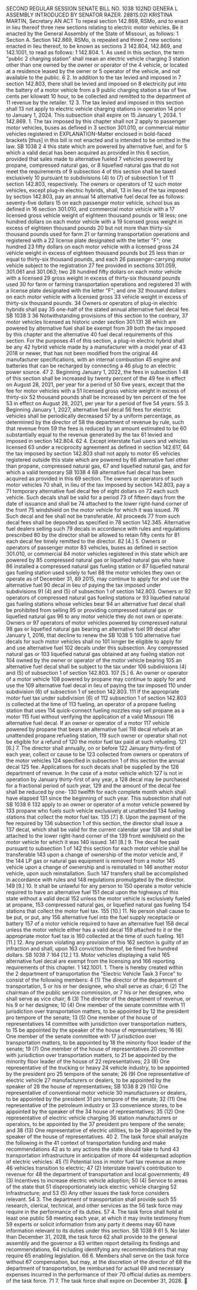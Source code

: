 SECOND REGULAR SESSION
SENATE BILL NO. 1038
102ND GENERA L ASSEMBLY
INTRODUCED BY SENATOR RAZER.
2881S.02I KRISTINA MARTIN, Secretary
AN ACT
To repeal section 142.869, RSMo, and to enact in lieu thereof three new sections relating to electric
motor vehicles.
Be it enacted by the General Assembly of the State of Missouri, as follows:
1 Section A. Section 142.869, RSMo, is repealed and three
2 new sections enacted in lieu thereof, to be known as sections
3 142.804, 142.869, and 142.1001, to read as follows:
1 142.804. 1. As used in this section, the term "public
2 charging station" shall mean an electric vehicle charging
3 station other than one owned by the owner or operator of the
4 vehicle, or located at a residence leased by the owner or
5 operator of the vehicle, and not available to the public.
6 2. In addition to the tax levied and imposed in
7 section 142.803, there shall be levied and imposed on
8 electricity put into the battery of a motor vehicle from a
9 public charging station a tax of five cents per kilowatt
10 hour, to be collected and remitted to the department of
11 revenue by the retailer.
12 3. The tax levied and imposed in this section shall
13 not apply to electric vehicle charging stations in operation
14 prior to January 1, 2024. This subsection shall expire on
15 January 1, 2034.
1 142.869. 1. The tax imposed by this chapter shall not
2 apply to passenger motor vehicles, buses as defined in
3 section 301.010, or commercial motor vehicles registered in
EXPLANATION-Matter enclosed in bold-faced brackets [thus] in this bill is not enacted
and is intended to be omitted in the law.
SB 1038 2
4 this state which are powered by alternative fuel, and for
5 which a valid decal has been acquired as provided in this
6 section, provided that sales made to alternative fueled
7 vehicles powered by propane, compressed natural gas, or
8 liquefied natural gas that do not meet the requirements of
9 subsection 4 of this section shall be taxed exclusively
10 pursuant to subdivisions (4) to (7) of subsection 1 of
11 section 142.803, respectively. The owners or operators of
12 such motor vehicles, except plug-in electric hybrids, shall,
13 in lieu of the tax imposed by section 142.803, pay an annual
14 alternative fuel decal fee as follows: seventy-five dollars
15 on each passenger motor vehicle, school bus as defined in
16 section 301.010, and commercial motor vehicle with a
17 licensed gross vehicle weight of eighteen thousand pounds or
18 less; one hundred dollars on each motor vehicle with a
19 licensed gross weight in excess of eighteen thousand pounds
20 but not more than thirty-six thousand pounds used for farm
21 or farming transportation operations and registered with a
22 license plate designated with the letter "F"; one hundred
23 fifty dollars on each motor vehicle with a licensed gross
24 vehicle weight in excess of eighteen thousand pounds but
25 less than or equal to thirty-six thousand pounds, and each
26 passenger-carrying motor vehicle subject to the registration
27 fee provided in sections 301.059, 301.061 and 301.063; two
28 hundred fifty dollars on each motor vehicle with a licensed
29 gross weight in excess of thirty-six thousand pounds used
30 for farm or farming transportation operations and registered
31 with a license plate designated with the letter "F"; and one
32 thousand dollars on each motor vehicle with a licensed gross
33 vehicle weight in excess of thirty-six thousand pounds.
34 Owners or operators of plug-in electric hybrids shall pay
35 one-half of the stated annual alternative fuel decal fee.
SB 1038 3
36 Notwithstanding provisions of this section to the contrary,
37 motor vehicles licensed as historic under section 301.131
38 which are powered by alternative fuel shall be exempt from
39 both the tax imposed by this chapter and the alternative
40 fuel decal requirements of this section. For the purposes
41 of this section, a plug-in electric hybrid shall be any
42 hybrid vehicle made by a manufacturer with a model year of
43 2018 or newer, that has not been modified from the original
44 manufacturer specifications, with an internal combustion
45 engine and batteries that can be recharged by connecting a
46 plug to an electric power source.
47 2. Beginning January 1, 2022, the fees in subsection 1
48 of this section shall be increased by twenty percent of the
49 fee in effect on August 28, 2021, per year for a period of
50 five years, except that the fee for motor vehicles with a
51 licensed gross vehicle weight in excess of thirty-six
52 thousand pounds shall be increased by ten percent of the fee
53 in effect on August 28, 2021, per year for a period of five
54 years.
55 3. Beginning January 1, 2027, alternative fuel decal
56 fees for electric vehicles shall be periodically decreased
57 by a uniform percentage, as determined by the director of
58 the department of revenue by rule, such that revenue from
59 the fees is reduced by an amount estimated to be
60 substantially equal to the revenue generated by the tax
61 levied and imposed in section 142.804.
62 4. Except interstate fuel users and vehicles licensed
63 under a reciprocity agreement as defined in section 142.617,
64 the tax imposed by section 142.803 shall not apply to motor
65 vehicles registered outside this state which are powered by
66 alternative fuel other than propane, compressed natural gas,
67 and liquefied natural gas, and for which a valid temporary
SB 1038 4
68 alternative fuel decal has been acquired as provided in this
69 section. The owners or operators of such motor vehicles
70 shall, in lieu of the tax imposed by section 142.803, pay a
71 temporary alternative fuel decal fee of eight dollars on
72 each such vehicle. Such decals shall be valid for a period
73 of fifteen days from the date of issuance and shall be
74 attached to the lower right-hand corner of the front
75 windshield on the motor vehicle for which it was issued.
76 Such decal and fee shall not be transferable. All proceeds
77 from such decal fees shall be deposited as specified in
78 section 142.345. Alternative fuel dealers selling such
79 decals in accordance with rules and regulations prescribed
80 by the director shall be allowed to retain fifty cents for
81 each decal fee timely remitted to the director.
82 [4.] 5. Owners or operators of passenger motor
83 vehicles, buses as defined in section 301.010, or commercial
84 motor vehicles registered in this state which are powered by
85 compressed natural gas or liquefied natural gas who have
86 installed a compressed natural gas fueling station or
87 liquefied natural gas fueling station used solely to fuel
88 the motor vehicles they own or operate as of December 31,
89 2015, may continue to apply for and use the alternative fuel
90 decal in lieu of paying the tax imposed under subdivisions
91 (4) and (5) of subsection 1 of section 142.803. Owners or
92 operators of compressed natural gas fueling stations or
93 liquefied natural gas fueling stations whose vehicles bear
94 an alternative fuel decal shall be prohibited from selling
95 or providing compressed natural gas or liquefied natural gas
96 to any motor vehicle they do not own or operate. Owners or
97 operators of motor vehicles powered by compressed natural
98 gas or liquefied natural gas bearing an alternative fuel
99 decal after January 1, 2016, that decline to renew the
SB 1038 5
100 alternative fuel decals for such motor vehicles shall no
101 longer be eligible to apply for and use alternative fuel
102 decals under this subsection. Any compressed natural gas or
103 liquefied natural gas obtained at any fueling station not
104 owned by the owner or operator of the motor vehicle bearing
105 an alternative fuel decal shall be subject to the tax under
106 subdivisions (4) and (5) of subsection 1 of section 142.803.
107 [5.] 6. An owner or operator of a motor vehicle
108 powered by propane may continue to apply for and use the
109 alternative fuel decal in lieu of paying the tax imposed
110 under subdivision (6) of subsection 1 of section 142.803.
111 If the appropriate motor fuel tax under subdivision (6) of
112 subsection 1 of section 142.803 is collected at the time of
113 fueling, an operator of a propane fueling station that uses
114 quick-connect fueling nozzles may sell propane as a motor
115 fuel without verifying the application of a valid Missouri
116 alternative fuel decal. If an owner or operator of a motor
117 vehicle powered by propane that bears an alternative fuel
118 decal refuels at an unattended propane refueling station,
119 such owner or operator shall not be eligible for a refund of
120 the motor fuel tax paid at such refueling.
121 [6.] 7. The director shall annually, on or before
122 January thirty-first of each year, collect or cause to be
123 collected from owners or operators of the motor vehicles
124 specified in subsection 1 of this section the annual decal
125 fee. Applications for such decals shall be supplied by the
126 department of revenue. In the case of a motor vehicle which
127 is not in operation by January thirty-first of any year, a
128 decal may be purchased for a fractional period of such year,
129 and the amount of the decal fee shall be reduced by one-
130 twelfth for each complete month which shall have elapsed
131 since the beginning of such year. This subsection shall not
SB 1038 6
132 apply to an owner or operator of a motor vehicle powered by
133 propane who fuels such vehicle exclusively at unattended
134 fueling stations that collect the motor fuel tax.
135 [7.] 8. Upon the payment of the fee required by
136 subsection 1 of this section, the director shall issue a
137 decal, which shall be valid for the current calendar year
138 and shall be attached to the lower right-hand corner of the
139 front windshield on the motor vehicle for which it was
140 issued.
141 [8.] 9. The decal fee paid pursuant to subsection 1 of
142 this section for each motor vehicle shall be transferable
143 upon a change of ownership of the motor vehicle and, if the
144 LP gas or natural gas equipment is removed from a motor
145 vehicle upon a change of ownership and is reinstalled in
146 another motor vehicle, upon such reinstallation. Such
147 transfers shall be accomplished in accordance with rules and
148 regulations promulgated by the director.
149 [9.] 10. It shall be unlawful for any person to
150 operate a motor vehicle required to have an alternative fuel
151 decal upon the highways of this state without a valid decal
152 unless the motor vehicle is exclusively fueled at propane,
153 compressed natural gas, or liquefied natural gas fueling
154 stations that collect the motor fuel tax.
155 [10.] 11. No person shall cause to be put, or put, any
156 alternative fuel into the fuel supply receptacle or battery
157 of a motor vehicle required to have an alternative fuel
158 decal unless the motor vehicle either has a valid decal
159 attached to it or the appropriate motor fuel tax is
160 collected at the time of such fueling.
161 [11.] 12. Any person violating any provision of this
162 section is guilty of an infraction and shall, upon
163 conviction thereof, be fined five hundred dollars.
SB 1038 7
164 [12.] 13. Motor vehicles displaying a valid
165 alternative fuel decal are exempt from the licensing and
166 reporting requirements of this chapter.
1 142.1001. 1. There is hereby created within the
2 department of transportation the "Electric Vehicle Task
3 Force" to consist of the following members:
4 (1) The director of the department of transportation,
5 or his or her designee, who shall serve as chair;
6 (2) The chairman of the public service commission, or
7 his or her designee, who shall serve as vice chair;
8 (3) The director of the department of revenue, or his
9 or her designee;
10 (4) One member of the senate committee with
11 jurisdiction over transportation matters, to be appointed by
12 the president pro tempore of the senate;
13 (5) One member of the house of representatives
14 committee with jurisdiction over transportation matters, to
15 be appointed by the speaker of the house of representatives;
16 (6) One member of the senate committee with
17 jurisdiction over transportation matters, to be appointed by
18 the minority floor leader of the senate;
19 (7) One member of the house of representatives
20 committee with jurisdiction over transportation matters, to
21 be appointed by the minority floor leader of the house of
22 representatives;
23 (8) One representative of the trucking or heavy
24 vehicle industry, to be appointed by the president pro
25 tempore of the senate;
26 (9) One representative of electric vehicle
27 manufacturers or dealers, to be appointed by the speaker of
28 the house of representatives;
SB 1038 8
29 (10) One representative of conventional motor vehicle
30 manufacturers or dealers, to be appointed by the president
31 pro tempore of the senate;
32 (11) One representative of the petroleum industry or
33 convenience stores, to be appointed by the speaker of the
34 house of representatives;
35 (12) One representative of electric vehicle charging
36 station manufacturers or operators, to be appointed by the
37 president pro tempore of the senate; and
38 (13) One representative of electric utilities, to be
39 appointed by the speaker of the house of representatives.
40 2. The task force shall analyze the following in the
41 context of transportation funding and make recommendations
42 as to any actions the state should take to fund
43 transportation infrastructure in anticipation of more
44 widespread adoption of electric vehicles:
45 (1) Potential loss in motor fuel tax revenue as more
46 vehicles transition to electric;
47 (2) Interstate travel's contribution to revenue for
48 the department of transportation and local governments;
49 (3) Incentives to increase electric vehicle adoption;
50 (4) Service to areas of the state that
51 disproportionately lack electric vehicle charging
52 infrastructure; and
53 (5) Any other issues the task force considers relevant.
54 3. The department of transportation shall provide such
55 research, clerical, technical, and other services as the
56 task force may require in the performance of its duties.
57 4. The task force shall hold at least one public
58 meeting each year, at which it may invite testimony from
59 experts or solicit information from any party it deems may
60 have information relevant to its duties under this section.
SB 1038 9
61 5. No later than December 31, 2028, the task force
62 shall provide to the general assembly and the governor a
63 written report detailing its findings and recommendations,
64 including identifying any recommendations that may require
65 enabling legislation.
66 6. Members shall serve on the task force without
67 compensation, but may, at the discretion of the director of
68 the department of transportation, be reimbursed for actual
69 and necessary expenses incurred in the performance of their
70 official duties as members of the task force.
71 7. The task force shall expire on December 31, 2028.

